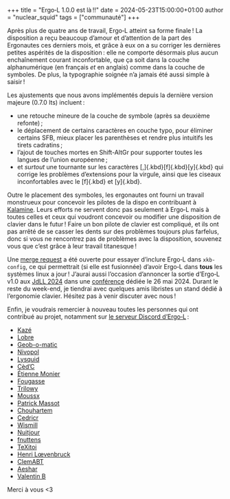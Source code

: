 +++
title = "Ergo‑L 1.0.0 est là !!"
date = 2024-05-23T15:00:00+01:00
author = "nuclear_squid"
tags = ["communauté"]
+++

Après plus de quatre ans de travail, Ergo‑L atteint sa forme finale ! La
disposition a reçu beaucoup d’amour et d’attention de la part des Ergonautes ces
derniers mois, et grâce à eux on a su corriger les dernières petites aspérités
de la disposition : elle ne comporte désormais plus aucun enchaînement courant
inconfortable, que ça soit dans la couche alphanumérique (en français *et* en
anglais) comme dans la couche de symboles. De plus, la typographie soignée n’a
jamais été aussi simple à saisir !

<!--more-->

Les ajustements que nous avons implémentés depuis la dernière version majeure
(0.7.0 lts) incluent :

- une retouche mineure de la couche de symbole (après sa deuxième refonte) ;
- le déplacement de certains caractères en couche typo, pour éliminer certains
  SFB, mieux placer les parenthèses et rendre plus intuitifs les tirets
  cadratins ;
- l’ajout de touches mortes en Shift-AltGr pour supporter toutes les langues de
  l’union européenne ;
- et *surtout* une tournante sur les caractères [,]{.kbd}[f]{.kbd}[y]{.kbd} qui
  corrige les problèmes d’extensions pour la virgule, ainsi que les ciseaux
  inconfortables avec le [f]{.kbd} et [y]{.kbd}.

Outre le placement des symboles, les ergonautes ont fourni un travail
monstrueux pour concevoir les pilotes de la dispo en contribuant à
[Kalamine](https://github.com/OneDeadKey/kalamine). Leurs efforts ne servent
donc pas seulement à Ergo‑L mais à toutes celles et ceux qui voudront concevoir
ou modifier une disposition de clavier dans le futur ! Faire un bon pilote de
clavier est compliqué, et ils ont pas arrêté de se casser les dents sur des
problèmes toujours plus farfelus, donc si vous ne rencontrez pas de problèmes
avec la disposition, souvenez vous que c’est grâce à leur travail titanesque !

Une [merge
request](https://gitlab.freedesktop.org/xkeyboard-config/xkeyboard-config/-/merge_requests/690)
a été ouverte pour essayer d’inclure Ergo‑L dans `xkb-config`, ce qui
permettrait (si elle est fusionnée) d’avoir Ergo‑L dans **tous** les systèmes
linux a jour ! J’aurai aussi l’occasion d’annoncer la sortie d’Ergo‑L v1.0 aux
[JdLL 2024](https://jdll.org/) dans une
[conférence](https://pretalx.jdll.org/jdll2024/talk/QT7JBD/) dédiée le 26 mai
2024. Durant le reste du week-end, je tiendrai avec quelques amis libristes un
stand dédié à l’ergonomie clavier. Hésitez pas à venir discuter avec nous !

Enfin, je voudrais remercier à nouveau toutes les personnes qui ont contribué
au projet, notamment sur [le serveur Discord
d’Ergo‑L](https://discord.gg/5xR5K3nAFX) :

- [Kazé](https://github.com/fabi1cazenave)
- [Lobre](https://github.com/lobre)
- [Geob-o-matic](https://github.com/Geobert)
- [Nivopol](https://github.com/nivopol)
- [Lysquid](https://github.com/Lysquid)
- [Cèd’C](https://github.com/Ced-C)
- [Étienne Monier](https://github.com/etienne-monier)
- [Fougasse]() 
- [Trilowy](https://github.com/trilowy)
- [Moussx](https://github.com/gagbo)
- [Patrick Massot](https://github.com/PatrickMassot)
- [Chouhartem](https://github.com/Chouhartem)
- [Cedricr](https://github.com/cedricr)
- [Wismill](https://github.com/wismill)
- [Nuitjour](https://h4.io/@helioselene)
- [fnuttens](https://github.com/fnuttens)
- [TeXitoi](https://github.com/TeXitoi)
- [Henri Lœvenbruck](https://piaille.fr/@loevenbruck@toot.portes-imaginaire.org)
- [ClemABT](https://github.com/ClemABT)
- [Aeshar](https://github.com/robinmoussu)
- [Valentin B](https://github.com/c4software)

Merci à vous <3
